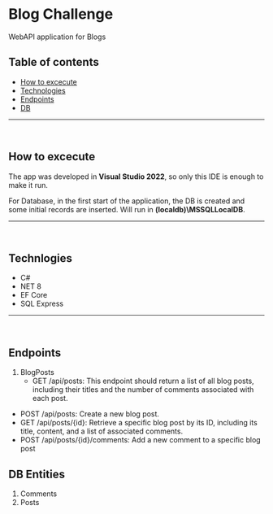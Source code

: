 # Blog Challenge
WebAPI application for Blogs

## Table of contents
* [How to excecute](#How-to-excecute)
* [Technologies](#Technologies)
* [Endpoints](#Endpoints)
* [DB](#DB)
 
***
<br />


## How to excecute

The app was developed in **Visual Studio 2022**, so only this IDE is enough to make it run.

For Database, in the first start of the application, the DB is created and some initial records are inserted. Will run in **(localdb)\MSSQLLocalDB**.

***
<br />

## Technlogies
* C#
* NET 8
* EF Core
* SQL Express
***
<br />

## Endpoints

1. BlogPosts
	* GET /api/posts: This endpoint should return a list of all blog posts, including their titles and the number of comments associated with each post.
  * POST /api/posts: Create a new blog post.
  * GET /api/posts/{id}: Retrieve a specific blog post by its ID, including its title, content, and a list of associated comments.
  * POST /api/posts/{id}/comments: Add a new comment to a specific blog post


## DB Entities

1. Comments 
2. Posts 
	
	






